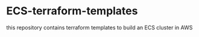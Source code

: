 # ECS-terraform-templates
this repository contains terraform templates to build an ECS cluster in AWS 
